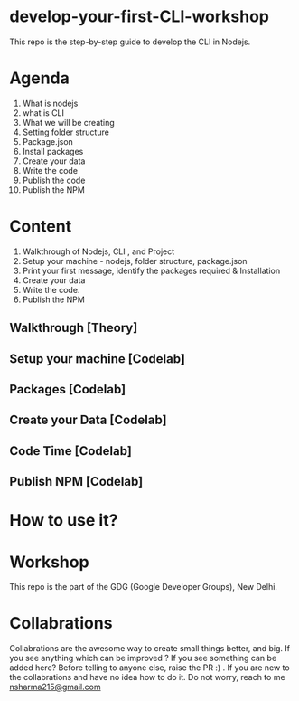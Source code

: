 # develop-your-first-CLI-workshop
This repo is the step-by-step guide to develop the CLI in Nodejs.

# Agenda
1. What is nodejs
2. what is CLI
3. What we will be creating
4. Setting folder structure
5. Package.json
6. Install packages
7. Create your data
8. Write the code
9. Publish the code
10. Publish the NPM

# Content
1. Walkthrough of Nodejs, CLI , and Project
2. Setup your machine - nodejs, folder structure, package.json
3. Print your first message, identify the packages required & Installation
5. Create your data
6. Write the code.
7. Publish the NPM

## Walkthrough [Theory]

## Setup your machine [Codelab]

## Packages [Codelab]

## Create your Data [Codelab]

## Code Time [Codelab]

## Publish NPM [Codelab]


# How to use it?


# Workshop
This repo is the part of the GDG (Google Developer Groups), New Delhi. 

# Collabrations
Collabrations are the awesome way to create small things better, and big. If you see anything which can be improved ? If you see something can be added here?  Before telling to anyone else, raise the PR :) . If you are new to the collabrations and have no idea how to do it. Do not worry, reach to me nsharma215@gmail.com 

